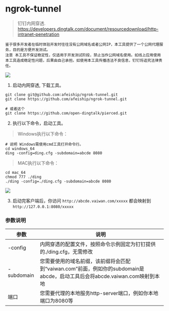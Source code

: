 # ngrok-tunnel
> 钉钉内网穿透.
> https://developers.dingtalk.com/document/resourcedownload/http-intranet-penetration


~~~
鉴于很多开发者在临时体验开发时往往没有公网域名或者公网IP，本工具提供了一个公网代理服务，目的是方便开发测试。
注意 本工具不保证稳定性，仅适用于开发测试阶段，禁止当作公网域名使用。如线上应用使用本工具造成稳定性问题，后果由自己承担。如使用本工具传播违法不良信息，钉钉将追究法律责任。
~~~

![](https://static-aliyun-doc.oss-accelerate.aliyuncs.com/assets/img/zh-CN/9904269951/p163821.png)


1. 启动内网穿透, 下载工具。
```shell
git clone git@github.com:afeiship/ngrok-tunnel.git
git clone https://github.com/afeiship/ngrok-tunnel.git

# 或者这个
git clone https://github.com/open-dingtalk/pierced.git
```

2. 执行以下命令，启动工具。
> Windows执行以下命令：
~~~shell
# 说明 Windows需使用cmd工具打开命令行。
cd windows_64
ding -config=ding.cfg -subdomain=abcde 8080
~~~

> MAC执行以下命令：

```shell
cd mac_64
chmod 777 ./ding
./ding -config=./ding.cfg -subdomain=abcde 8080
```

![](https://tva1.sinaimg.cn/large/008i3skNgy1gtqhxrn3jmj612e0aawfb02.jpg)

3. 启动完客户端后，你访问 `http://abcde.vaiwan.com/xxxxx` 都会映射到 `http://127.0.0.1:8080/xxxxx`

### 参数说明
| 参数       | 说明                                                                                                                       |
| ---------- | -------------------------------------------------------------------------------------------------------------------------- |
| -config    | 内网穿透的配置文件，按照命令示例固定为钉钉提供的./ding.cfg，无需修改                                                       |
| -subdomain | 您需要使用的域名前缀，该前缀将会匹配到“vaiwan.com”前面，例如你的subdomain是abcde，启动工具后会将abcde.vaiwan.com映射到本地 |
| 端口       | 您需要代理的本地服务http-server端口，例如你本地端口为8080等                                                                |